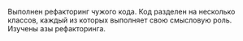 Выполнен рефакторинг чужого кода.
Код разделен на несколько классов, каждый из которых выполняет свою смысловую роль.
Изучены азы рефакторинга.